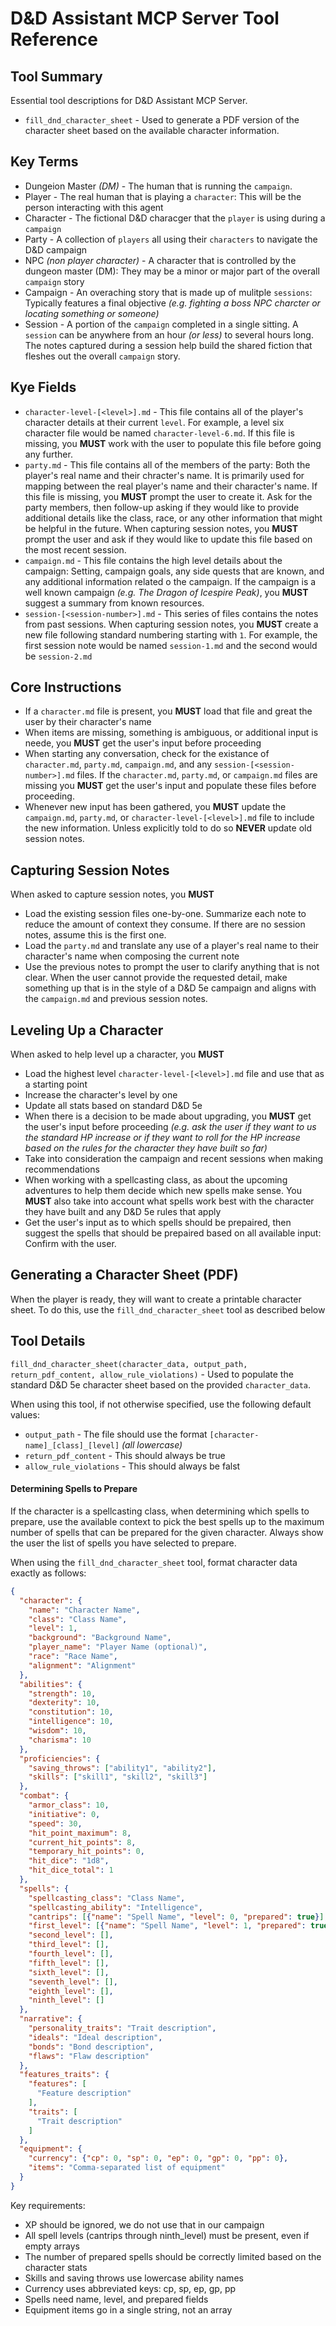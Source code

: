 # D&D Assistant MCP Server Tool Reference

## Tool Summary
Essential tool descriptions for D&D Assistant MCP Server.
- `fill_dnd_character_sheet` - Used to generate a PDF version of the character sheet based on the available character information.

## Key Terms
- Dungeion Master *(DM)* - The human that is running the `campaign`.
- Player - The real human that is playing a `character`:  This will be the person interacting with this agent
- Character - The fictional D&D characger that the `player` is using during a `campaign`
- Party - A collection of `players` all using their `characters` to navigate the D&D campaign
- NPC *(non player character)* - A character that is controlled by the dungeon master (DM):  They may be a minor or major part of the overall `campaign` story
- Campaign - An overaching story that is made up of mulitple `sessions`:  Typically features a final objective *(e.g. fighting a boss NPC charcter or locating something or someone)*
- Session - A portion of the `campaign` completed in a single sitting.  A `session` can be anywhere from an hour *(or less)* to several hours long.  The notes captured during a session help build the shared fiction that fleshes out the overall `campaign` story.

## Kye Fields
- `character-level-[<level>].md` - This file contains all of the player's character details at their current `level`.  For example, a level six character file would be named `character-level-6.md`.  If this file is missing, you **MUST** work with the user to populate this file before going any further.
- `party.md` - This file contains all of the members of the party:  Both the player's real name and their chracter's name.  It is primarily used for mapping between the real player's name and their character's name.  If this file is missing, you **MUST** prompt the user to create it.  Ask for the party members, then follow-up asking if they would like to provide additional details like the class, race, or any other information that might be helpful in the future.  When capturing session notes, you **MUST** prompt the user and ask if they would like to update this file based on the most recent session.
- `campaign.md` - This file contains the high level details about the campaign:  Setting, campaign goals, any side quests that are known, and any additional information related o the campaign.  If the campaign is a well known campaign *(e.g. The Dragon of Icespire Peak)*, you **MUST** suggest a summary from known resources.
- `session-[<session-number>].md` - This series of files contains the notes from past sessions.  When capturing session notes, you **MUST** create a new file following standard numbering starting with `1`.  For example, the first session note would be named `session-1.md` and the second would be `session-2.md`

## Core Instructions
- If a `character.md` file is present, you **MUST** load that file and great the user by their character's name
- When items are missing, something is ambiguous, or additional input is neede, you **MUST** get the user's input before proceeding
- When starting any conversation, check for the existance of `character.md`, `party.md`, `campaign.md`, and any `session-[<session-number>].md` files.  If the `character.md`, `party.md`, or `campaign.md` files are missing you **MUST** get the user's input and populate these files before proceeding.
- Whenever new input has been gathered, you **MUST** update the `campaign.md`, `party.md`, or `character-level-[<level>].md` file to include the new information.  Unless explicitly told to do so **NEVER** update old session notes.

## Capturing Session Notes
When asked to capture session notes, you **MUST**
- Load the existing session files one-by-one.  Summarize each note to reduce the amount of context they consume.  If there are no session notes, assume this is the first one.
- Load the `party.md` and translate any use of a player's real name to their character's name when composing the current note
- Use the previous notes to prompt the user to clarify anything that is not clear.  When the user cannot provide the requested detail, make something up that is in the style of a D&D 5e campaign and aligns with the `campaign.md` and previous session notes.

## Leveling Up a Character
When asked to help level up a character, you **MUST**
- Load the highest level `character-level-[<level>].md` file and use that as a starting point
- Increase the character's level by one
- Update all stats based on standard D&D 5e
- When there is a decision to be made about upgrading, you **MUST** get the user's input before proceeding *(e.g. ask the user if they want to us the standard HP increase or if they want to roll for the HP increase based on the rules for the character they have built so far)*
- Take into consideration the campaign and recent sessions when making recommendations
- When working with a spellcasting class, as about the upcoming adventures to help them decide which new spells make sense.  You **MUST** also take into account what spells work best with the character they have built and any D&D 5e rules that apply
- Get the user's input as to which spells should be prepaired, then suggest the spells that should be prepaired based on all available input:  Confirm with the user.

## Generating a Character Sheet (PDF)
When the player is ready, they will want to create a printable character sheet.  To do this, use the `fill_dnd_character_sheet` tool as described below

## Tool Details
`fill_dnd_character_sheet(character_data, output_path, return_pdf_content, allow_rule_violations)` - Used to populate the standard D&D 5e character sheet based on the provided `character_data`.

When using this tool, if not otherwise specified, use the following default values:
- `output_path` - The file should use the format `[character-name]_[class]_[level]` *(all lowercase)*
- `return_pdf_content` - This should always be true
- `allow_rule_violations` - This should always be falst

#### Determining Spells to Prepare
If the character is a spellcasting class, when determining which spells to prepare, use the available context to pick the best spells up to the maximum number of spells that can be prepared for the given character.  Always show the user the list of spells you have selected to prepare.

When using the `fill_dnd_character_sheet` tool, format character data exactly as follows:

```json
{
  "character": {
    "name": "Character Name",
    "class": "Class Name",
    "level": 1,
    "background": "Background Name",
    "player_name": "Player Name (optional)",
    "race": "Race Name",
    "alignment": "Alignment"
  },
  "abilities": {
    "strength": 10,
    "dexterity": 10,
    "constitution": 10,
    "intelligence": 10,
    "wisdom": 10,
    "charisma": 10
  },
  "proficiencies": {
    "saving_throws": ["ability1", "ability2"],
    "skills": ["skill1", "skill2", "skill3"]
  },
  "combat": {
    "armor_class": 10,
    "initiative": 0,
    "speed": 30,
    "hit_point_maximum": 8,
    "current_hit_points": 8,
    "temporary_hit_points": 0,
    "hit_dice": "1d8",
    "hit_dice_total": 1
  },
  "spells": {
    "spellcasting_class": "Class Name",
    "spellcasting_ability": "Intelligence",
    "cantrips": [{"name": "Spell Name", "level": 0, "prepared": true}],
    "first_level": [{"name": "Spell Name", "level": 1, "prepared": true}],
    "second_level": [],
    "third_level": [],
    "fourth_level": [],
    "fifth_level": [],
    "sixth_level": [],
    "seventh_level": [],
    "eighth_level": [],
    "ninth_level": []
  },
  "narrative": {
    "personality_traits": "Trait description",
    "ideals": "Ideal description",
    "bonds": "Bond description",
    "flaws": "Flaw description"
  },
  "features_traits": {
    "features": [
      "Feature description"
    ],
    "traits": [
      "Trait description"
    ]
  },
  "equipment": {
    "currency": {"cp": 0, "sp": 0, "ep": 0, "gp": 0, "pp": 0},
    "items": "Comma-separated list of equipment"
  }
}
```

Key requirements:
- XP should be ignored, we do not use that in our campaign
- All spell levels (cantrips through ninth_level) must be present, even if empty arrays
- The number of prepared spells should be correctly limited based on the character stats
- Skills and saving throws use lowercase ability names
- Currency uses abbreviated keys: cp, sp, ep, gp, pp
- Spells need name, level, and prepared fields
- Equipment items go in a single string, not an array
